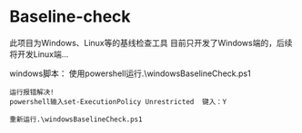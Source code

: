 # Baseline-check
此项目为Windows、Linux等的基线检查工具
目前只开发了Windows端的，后续将开发Linux端...

windows脚本：
    使用powershell运行.\windowsBaselineCheck.ps1
    
    运行报错解决!
    powershell输入set-ExecutionPolicy Unrestricted  键入：Y

    重新运行.\windowsBaselineCheck.ps1